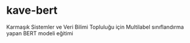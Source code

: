 # kave-bert
Karmaşık Sistemler ve Veri Bilimi Topluluğu için Multilabel sınıflandırma yapan BERT modeli eğitimi 
